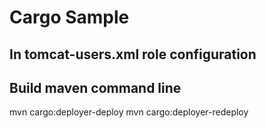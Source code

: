 

<h1>Cargo Sample </h1>
	
<h2>In tomcat-users.xml role configuration</h2>
	     <role rolename="admin-gui"/>
		 <role rolename="manager"/>
		 <role rolename="manager-gui"/>
		 <role rolename="manager-script"/>
	   <user username="admin" password="admin" roles="admin-gui,manager,manager-gui,manager-script"/>

<h2>Build maven command line</h2>
		mvn cargo:deployer-deploy
        mvn cargo:deployer-redeploy
